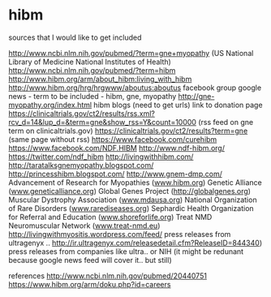 hibm
====

sources that I would like to get included

http://www.ncbi.nlm.nih.gov/pubmed/?term=gne+myopathy (US National Library of Medicine National Institutes of Health)
http://www.ncbi.nlm.nih.gov/pubmed/?term=hibm
http://www.hibm.org/arm/about_hibm:living_with_hibm
http://www.hibm.org/hrg/hrgwww/aboutus:aboutus
facebook group
google news - term to be included - hibm, gne, myopathy
http://gne-myopathy.org/index.html
hibm blogs (need to get urls)
link to donation page
https://clinicaltrials.gov/ct2/results/rss.xml?rcv_d=14&lup_d=&term=gne&show_rss=Y&count=10000 (rss feed on gne term on clinicaltrials.gov)
https://clinicaltrials.gov/ct2/results?term=gne (same page without rss)
https://www.facebook.com/curehibm
https://www.facebook.com/NDF.HIBM
http://www.ndf-hibm.org/
https://twitter.com/ndf_hibm
http://livingwithhibm.com/
http://taratalksgnemyopathy.blogspot.com/
http://princesshibm.blogspot.com/
http://www.gnem-dmp.com/
Advancement of Research for Myopathies (www.hibm.org)
Genetic Alliance (www.geneticalliance.org)
Global Genes Project (http://globalgenes.org)
Muscular Dystrophy Association (www.mdausa.org)
National Organization of Rare Disorders (www.rarediseases.org)
Sephardic Health Organization for Referral and Education (www.shoreforlife.org)
Treat NMD Neuromuscular Network (www.treat-nmd.eu)
http://livingwithmyositis.wordpress.com/feed/
press releases from ultragenyx .. http://ir.ultragenyx.com/releasedetail.cfm?ReleaseID=844340)
press releases from companies like ultra.. or NIH (it might be redunant because google news feed will cover it.. but still)

references
http://www.ncbi.nlm.nih.gov/pubmed/20440751
https://www.hibm.org/arm/doku.php?id=careers

